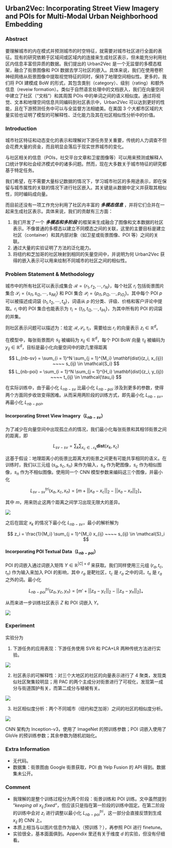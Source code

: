 ## Urban2Vec: Incorporating Street View Imagery and POIs for Multi-Modal Urban Neighborhood Embedding

### Abstract

要理解城市的内在模式并预测城市的时空特征，就需要对城市社区进行全面的表征。现有的研究依赖于区域间或区域内的连接来生成社区表示，但未能充分利用社区内信息丰富但异质的数据。我们提出的 Urban2Vec 是一个无监督的多模态框架，融合了街景图像和 POI 数据去学习社区的嵌入。具体来说，我们在使用卷积神经网络从街景图像中提取视觉特征的同时，保持了地理空间相似性。更多的，我们将 POI 建模成 BoW 的形式，其包含类别（category）、级别（rating）和额外信息（reveiw formation）。类似于自然语言处理中的文档嵌入，我们在向量空间中建立了社区（“文档”）和其周围 POIs 中的单词之间的语义相似度。通过将视觉、文本和地理空间信息共同编码到社区表示中，Urban2Vec 可以达到更好的性能，且在下游预测任务中可以与全监督方法相媲美。在美国 3 个大都市区域的大量实验也证明了模型的可解释性、泛化能力及其在社区相似性分析中的价值。

### Introduction

城市社区特征和动态变化的表示和理解对下游任务至关重要，传统的人力调查不但会花费大量的资金，而且明显会落后于现实世界城市的变化。

与社区相关的信息（POIs，社交平台文章和卫星图像等）可以用来预测或解释人口统计学和社会经济模式中的诸多问题。然而，现在大多数关于城市特征的研究都基于特定任务。

我们希望，在不需要大量标记数据的情况下，学习城市社区的多用途表示，即在保留与城市属性的关联的情况下进行社区嵌入。其关键是从数据中定义并获取其相似性，同时编码成向量。

而目前还没有一项工作充分利用了社区内丰富的 ***多模态信息*** ，并将它们合并在一起来生成社区表示。具体来说，我们的贡献有三方面：

1. 我们开发了一个 ***多模态和多阶段*** 的框架来生成融合了图像和文本数据的社区表示。不像普通的多模态以建立不同模态之间的关联，这里的主要目标是建立社区（container）和其内部对象（如卫星或街景图像、POI 等）之间的关联。
2. 通过大量的实验证明了方法的泛化能力。
3. 将纽约和芝加哥的社区映射到相同的矢量空间中，并说明为何 Urban2Vec 获得的嵌入表示可以用来绘制不同城市的社区之间的相似性。

### Problem Statement & Methodology

城市中的所有社区可以表示成集合 $\mathcal{R} = \{r_1, r_2, \cdots, r_N\}$，每个社区 $r_i$ 包括街景图片集合 $\mathcal{S}_i = \{s_{i1}, s_{i2}, \cdots, s_{iM_i} \}$ 和 POI 集合 $\mathcal{P}_i = \{p_{i1}, p_{i2}, \cdots, p_{iO_i} \}$。其中每个 POI $p$ 可以被描述成词袋 $\{t_1, t_2, \cdots, t_q\}$，词语从 $p$ 的分类、评级、价格和客户评论中提取。$r_i$ 中的 POI 集合也能表示为 $\tau_i = \{t_{i1}, t_{i2}, \cdots, t_{iH_i}\}$，为其中所有的 POI 的词袋的并集。

则社区表示问题可以描述为：给定 $\mathcal{R}, \mathcal{S}_i, \tau_i$，需要给出 $r_i$ 的向量表示 $z_i \in \mathbb{R}^d$。

在模型中，每张街景图片 $s_{ij}$ 被编码为 $x_{ij} \in \mathbb{R}^d$，每个 POI BoW 向量 $\tau_{ij}$ 被编码为 $y_{ij} \in \mathbb{R}^d$，目标是最小化向量空间中的欧几里得距离

$$
L_{nb-sv} = \sum_{i = 1}^N \sum_{j = 1}^{M_i} \mathbf{dist}(z_i, x_{ij}) ~~~~ s_{ij} \in \mathcal{S_i}
$$
$$
L_{nb-poi} = \sum_{i = 1}^N \sum_{j = 1}^{H_i} \mathbf{dist}(z_i, y_{ij}) ~~~~ t_{ij} \in \mathcal{\tau_i}
$$

在实际训练中，由于最小化 $L_{nb-sv}$ 比最小化 $L_{nb-poi}$ 涉及到更多的参数，使得两个方面同步收敛变得困难。从而采用两阶段的训练方式，即先最小化 $L_{nb-sv}$，再最小化 $L_{nb-poi}$。

#### Incorporating Street View Imagery（$L_{nb-sv}$）

为了减少在向量空间中出现孤立点的情况，我们最小化每张街景和其相邻街景之间的距离，即

$$
L_{sv-sv} = \sum_k \sum_{x_c \in \mathcal{N}_k} \mathbf{dist}(x_k, x_c)
$$

这基于假设：地理距离小的街景比距离大的街景之间更有可能共享相同的语义。在训练时，我们以三元组 $(s_a, s_c, s_n)$ 来作为输入，$s_a$ 作为靶图像，$s_c$ 作为相似图像，$s_n$ 作为不相似图像。使用同一个 CNN 模型参数来编码这三个图像，并最小化

$$
L_{sv-sv}^{tri}(x_a, x_c, x_n) = [m + ||x_a - x_c||_2 - ||x_a - x_n||_2]_+
$$

其中 $m$，用来防止这两个距离之间学习出现无限大的差异。

![](1.png)

之后在固定 $x_k$ 的情况下最小化 $L_{nb-sv}$，最小的解析解为

$$
z_i = \frac{1}{M_i} \sum_{j = 1}^{M_i} x_{ij} ~~~~ s_{ij} \in \mathcal{S}_i
$$

#### Incorporating POI Textual Data（$L_{nb-poi}$）

POI 的词嵌入通过词嵌入矩阵 $Y \in \mathbb{R}^{|C| \times d}$ 来获取。我们同样使用三元组 $(r_a, t_c, t_n)$ 作为输入来加入 POI 的影响，其中 $r_a$ 是靶社区，$t_c$ 是 $r_a$ 之中的词，$t_n$ 是 $r_a$ 之外的词。最小化

$$
L_{nb-poi}^{tri}(z_a, y_c, y_n) = [m' + ||z_a - y_c||_2 - ||z_a - y_n||_2]_+
$$

从而来进一步训练社区表示 $Z$ 和 POI 词嵌入 $Y$。

![](2.png)

### Experiment

实验分为

1. 下游任务的应用表现：下游任务使用 SVR 和 PCA+LR 两种传统方法进行实验。

![](3.jpg)

2. 社区表示的可解释性：对三个大地区的社区的向量表示进行了 4 聚类，发现类似社区聚集较明显；用 PAC 的两个主成分对街景进行了可视化，发现第一成分与街道围护有关，而第二成分与植被有关。

![](4.jpg)

3. 社区相似度分析：两个不同城市（纽约和芝加哥）之间的社区的相似度分析。

![](5.jpg)

CNN 架构为 Inception-v3，使用了 ImageNet 的预训练参数；POI 词嵌入使用了 GloVe 的预训练参数；其余参数为随机初始化。

### Extra Information

* 无代码。
* 数据集：街景图由 Google 街景获取，POI 由 Yelp Fusion 的 API 得到。数据集未公开。

### Comment

* 我理解的是整个训练过程分为两个阶段：街景训练和 POI 训练。文中虽然提到 “*keeping all $x_{ij}$ fixed*”，但应该只是指在第一阶段的训练中固定。在第二阶段的训练中会对 $z_i$ 进行调整以最小化 $L_{nb-poi}^{tri}$，这一部分会直接反馈到生成 $x_{ij}$ 的 CNN 上。
* 本质上相当与以图片信息作为输入（预训练？），再参照 POI 进行 finetune。
* 实验很全，基本面面俱到。Appendix 里还有关于维度 $d$ 的实验，但没有仔细看。